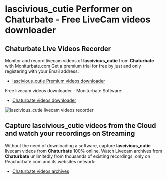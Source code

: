 # lascivious_cutie Performer on Chaturbate - Free LiveCam videos downloader

## Chaturbate Live Videos Recorder

Monitor and record livecam videos of **lascivious_cutie** from **Chaturbate** with Moniturbate.com
Get a premium trial for free by just and only registering with your Email address:
* [lascivious_cutie Premium videos downloader](https://moniturbate.com/request-demo-licence-key.html)

Free livecam videos downloader - Moniturbate Software:
* [Chaturbate videos downloader](https://moniturbate.com/moniturbate-download-software.html)

![lascivious_cutie livecam videos recorder](https://peachurnet.com/templates/moniturbate-software.png)


## Capture lascivious_cutie videos from the Cloud and watch your recordings on Streaming

Without the need of downloading a software, capture **lascivious_cutie** livecam videos from **Chaturbate** 100% online.
Watch Livecam archives from **Chaturbate** unlimitedly from thousands of existing recordings, only on Peachurbate.com and its websites network:
* [Chaturbate videos archives](https://peachurnet.com/)